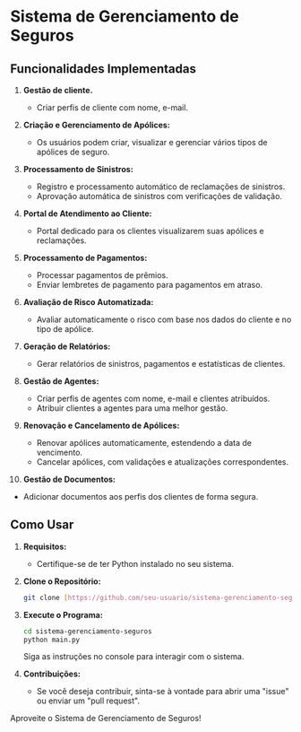 # Sistema de Gerenciamento de Seguros

## Funcionalidades Implementadas

1. **Gestão de cliente.**
   - Criar perfis de cliente com nome, e-mail.

2. **Criação e Gerenciamento de Apólices:**
   - Os usuários podem criar, visualizar e gerenciar vários tipos de apólices de seguro.

3. **Processamento de Sinistros:**
   - Registro e processamento automático de reclamações de sinistros.
   - Aprovação automática de sinistros com verificações de validação.

4. **Portal de Atendimento ao Cliente:**
   - Portal dedicado para os clientes visualizarem suas apólices e reclamações.

5. **Processamento de Pagamentos:**
   - Processar pagamentos de prêmios.
   - Enviar lembretes de pagamento para pagamentos em atraso.

6. **Avaliação de Risco Automatizada:**
   - Avaliar automaticamente o risco com base nos dados do cliente e no tipo de apólice.

7. **Geração de Relatórios:**
   - Gerar relatórios de sinistros, pagamentos e estatísticas de clientes.

8. **Gestão de Agentes:**
   - Criar perfis de agentes com nome, e-mail e clientes atribuídos.
   - Atribuir clientes a agentes para uma melhor gestão.

9. **Renovação e Cancelamento de Apólices:**
   - Renovar apólices automaticamente, estendendo a data de vencimento.
   - Cancelar apólices, com validações e atualizações correspondentes.

10. **Gestão de Documentos:**
   - Adicionar documentos aos perfis dos clientes de forma segura.

## Como Usar

1. **Requisitos:**
   - Certifique-se de ter Python instalado no seu sistema.

2. **Clone o Repositório:**
   ```bash
   git clone [https://github.com/seu-usuario/sistema-gerenciamento-seguros.git](https://github.com/BrunoWevertoon/Insurance-Policy-Management-System)
   ```

3. **Execute o Programa:**
   ```bash
   cd sistema-gerenciamento-seguros
   python main.py
   ```
   Siga as instruções no console para interagir com o sistema.

4. **Contribuições:**
   - Se você deseja contribuir, sinta-se à vontade para abrir uma "issue" ou enviar um "pull request".


Aproveite o Sistema de Gerenciamento de Seguros!
